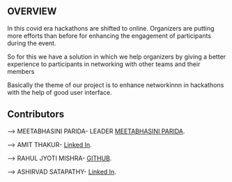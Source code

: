 ## OVERVIEW 

In this covid era hackathons are shifted to online.
Organizers are putting more efforts than before for enhancing the engagement of participants during the event.

So for this we have a solution in which we help organizers by giving a better experience to participants in networking with other teams and their members

Basically the theme of our project is to enhance networkinnn in hackathons with the help of good user interface.

## Contributors

--> MEETABHASINI PARIDA- LEADER [MEETABHASINI PARIDA](https://duckduckgo.com).

--> AMIT THAKUR-  [Linked In](https://www.linkedin.com/in/amit-thakur-a2321b154).

--> RAHUL JYOTI MISHRA- [GITHUB](#).

--> ASHIRVAD SATAPATHY- [Linked In](https://www.linkedin.com/in/ashirvad-satapathy-2291961b7/).

